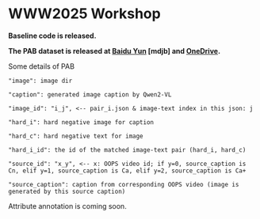 # WWW2025 Workshop

**Baseline code is released.**

**The PAB dataset is released at [Baidu Yun](https://pan.baidu.com/s/1gqY6DuTL-EStXlH0dz05ng) [mdjb] and [OneDrive](https://1drv.ms/f/c/afc02d7952f9b34d/Epb3qCEwsMJOjYIx-sMm_rkBbZfyiD8I-bRmLp0X-rT1vQ?e=7gyGco).**

Some details of PAB

```
"image": image dir

"caption": generated image caption by Qwen2-VL

"image_id": "i_j", <-- pair_i.json & image-text index in this json: j

"hard_i": hard negative image for caption

"hard_c": hard negative text for image

"hard_i_id": the id of the matched image-text pair (hard_i, hard_c) 

"source_id": "x_y", <-- x: OOPS video id; if y=0, source_caption is Cn, elif y=1, source_caption is Ca, elif y=2, source_caption is Ca+

"source_caption": caption from corresponding OOPS video (image is generated by this source caption)
```

Attribute annotation is coming soon.
